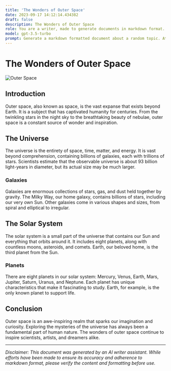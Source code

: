 ```yaml
---
title: 'The Wonders of Outer Space'
date: 2023-09-17 14:12:14.434382
draft: false
description: The Wonders of Outer Space
role: You are a writer, made to generate documents in markdown format. It is very important that all of the documents you generate are in valid markdown format.
model: gpt-3.5-turbo
prompt: Generate a markdown formatted document about a random topic. At the bottom, include a disclaimer explaining that the document was generated by you. The first line of the document should be the title. Make sure that the entire document is in proper markdown format, using a mix of various tags to make the document visually appealing.
---
```


# The Wonders of Outer Space

![Outer Space](https://www.nasa.gov/sites/default/files/styles/full_width_feature/public/thumbnails/image/potw2102a.jpg?itok=7drD_YX2)

## Introduction

Outer space, also known as space, is the vast expanse that exists beyond Earth. It is a subject that has captivated humanity for centuries. From the twinkling stars in the night sky to the breathtaking beauty of nebulae, outer space is a constant source of wonder and inspiration.

## The Universe

The universe is the entirety of space, time, matter, and energy. It is vast beyond comprehension, containing billions of galaxies, each with trillions of stars. Scientists estimate that the observable universe is about 93 billion light-years in diameter, but its actual size may be much larger.

### Galaxies

Galaxies are enormous collections of stars, gas, and dust held together by gravity. The Milky Way, our home galaxy, contains billions of stars, including our very own Sun. Other galaxies come in various shapes and sizes, from spiral and elliptical to irregular.

## The Solar System

The solar system is a small part of the universe that contains our Sun and everything that orbits around it. It includes eight planets, along with countless moons, asteroids, and comets. Earth, our beloved home, is the third planet from the Sun.

### Planets

There are eight planets in our solar system: Mercury, Venus, Earth, Mars, Jupiter, Saturn, Uranus, and Neptune. Each planet has unique characteristics that make it fascinating to study. Earth, for example, is the only known planet to support life.

## Conclusion

Outer space is an awe-inspiring realm that sparks our imagination and curiosity. Exploring the mysteries of the universe has always been a fundamental part of human nature. The wonders of outer space continue to inspire scientists, artists, and dreamers alike.

---

*Disclaimer: This document was generated by an AI writer assistant. While efforts have been made to ensure its accuracy and adherence to markdown format, please verify the content and formatting before use.*